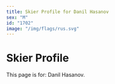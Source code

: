 ```yaml
---
title: Skier Profile for Danil Hasanov
sex: "M"
id: "1702"
image: "/img/flags/rus.svg" 
---
```


# Skier Profile

This page is for: Danil Hasanov.
    